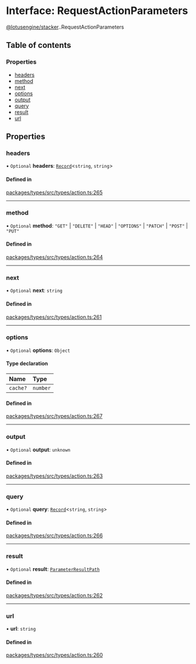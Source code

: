 # Interface: RequestActionParameters

[@lotusengine/stacker](../wiki/@lotusengine.stacker).[<internal>](../wiki/@lotusengine.stacker.%3Cinternal%3E).RequestActionParameters

## Table of contents

### Properties

- [headers](../wiki/@lotusengine.stacker.%3Cinternal%3E.RequestActionParameters#headers)
- [method](../wiki/@lotusengine.stacker.%3Cinternal%3E.RequestActionParameters#method)
- [next](../wiki/@lotusengine.stacker.%3Cinternal%3E.RequestActionParameters#next)
- [options](../wiki/@lotusengine.stacker.%3Cinternal%3E.RequestActionParameters#options)
- [output](../wiki/@lotusengine.stacker.%3Cinternal%3E.RequestActionParameters#output)
- [query](../wiki/@lotusengine.stacker.%3Cinternal%3E.RequestActionParameters#query)
- [result](../wiki/@lotusengine.stacker.%3Cinternal%3E.RequestActionParameters#result)
- [url](../wiki/@lotusengine.stacker.%3Cinternal%3E.RequestActionParameters#url)

## Properties

### headers

• `Optional` **headers**: [`Record`](../wiki/@lotusengine.stacker.%3Cinternal%3E#record)<`string`, `string`\>

#### Defined in

[packages/types/src/types/action.ts:265](https://github.com/lotusengine/sdk/blob/f1f5297/packages/types/src/types/action.ts#L265)

___

### method

• `Optional` **method**: ``"GET"`` \| ``"DELETE"`` \| ``"HEAD"`` \| ``"OPTIONS"`` \| ``"PATCH"`` \| ``"POST"`` \| ``"PUT"``

#### Defined in

[packages/types/src/types/action.ts:264](https://github.com/lotusengine/sdk/blob/f1f5297/packages/types/src/types/action.ts#L264)

___

### next

• `Optional` **next**: `string`

#### Defined in

[packages/types/src/types/action.ts:261](https://github.com/lotusengine/sdk/blob/f1f5297/packages/types/src/types/action.ts#L261)

___

### options

• `Optional` **options**: `Object`

#### Type declaration

| Name | Type |
| :------ | :------ |
| `cache?` | `number` |

#### Defined in

[packages/types/src/types/action.ts:267](https://github.com/lotusengine/sdk/blob/f1f5297/packages/types/src/types/action.ts#L267)

___

### output

• `Optional` **output**: `unknown`

#### Defined in

[packages/types/src/types/action.ts:263](https://github.com/lotusengine/sdk/blob/f1f5297/packages/types/src/types/action.ts#L263)

___

### query

• `Optional` **query**: [`Record`](../wiki/@lotusengine.stacker.%3Cinternal%3E#record)<`string`, `string`\>

#### Defined in

[packages/types/src/types/action.ts:266](https://github.com/lotusengine/sdk/blob/f1f5297/packages/types/src/types/action.ts#L266)

___

### result

• `Optional` **result**: [`ParameterResultPath`](../wiki/@lotusengine.stacker.%3Cinternal%3E#parameterresultpath)

#### Defined in

[packages/types/src/types/action.ts:262](https://github.com/lotusengine/sdk/blob/f1f5297/packages/types/src/types/action.ts#L262)

___

### url

• **url**: `string`

#### Defined in

[packages/types/src/types/action.ts:260](https://github.com/lotusengine/sdk/blob/f1f5297/packages/types/src/types/action.ts#L260)
